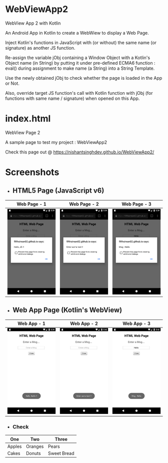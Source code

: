 # WebViewApp2
WebView App 2 with Kotlin

An Android App in Kotlin to create a WebWiew to display a Web Page.

Inject Kotlin's functions in JavaScript with (or without) the same name (or signature) as another JS function.

Re-assign the variable jObj containing a Window Object with a Kotlin's Object name (in String) by putting it under pre-defined ECMA6 function : eval() during assignment to make name (a String) into a String Template.

Use the newly obtained jObj to check whether the page is loaded in the App or Not.

Also, override target JS function's call with Kotlin function with jObj (for functions with same name / signature) when opened on this App.

# index.html
WebView Page 2

A sample page to test my project : WebViewApp2

Check this page out @ https://nishantsinghdev.github.io/WebViewApp2/

# Screenshots


+ ## HTML5 Page (JavaScript v6)
| Web Page - 1 | Web Page - 2 | Web Page - 3 |
| ------------ | ------------ | ------------ |
| ![Pic-1](/screenshots/WebPage-1.png) | ![Pic-2](/screenshots/WebPage-2.png) | ![Pic-3](/screenshots/WebPage-3.png) |



+ ## Web App Page (Kotlin's WebView)
| Web App - 1 | Web App - 2 | Web App - 3 |
| ----------- | ----------- | ----------- |
| ![Pic-1](/screenshots/WebApp-1.png) | ![Pic-2](/screenshots/WebApp-2.png) | ![Pic-3](/screenshots/WebApp-3.png) |

+ ### Check
| One | Two | Three |
| --- | --- | ----- |
| Apples | Oranges | Pears |
| Cakes | Donuts | Sweet Bread |
